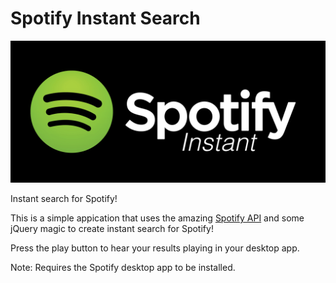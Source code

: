 # Spotify Instant Search

![Spotify Instant logo](images/spotify_logo.png)

Instant search for Spotify!

This is a simple appication that uses the amazing [Spotify API](https://developer.spotify.com) and some jQuery magic to create instant search for Spotify!

Press the play button to hear your results playing in your desktop app.

Note: Requires the Spotify desktop app to be installed.
